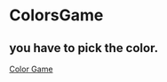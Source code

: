 # ColorsGame
## you have to pick the color.

[Color Game](https://mreshtaiwi.github.io/ColorsGame/index.html)